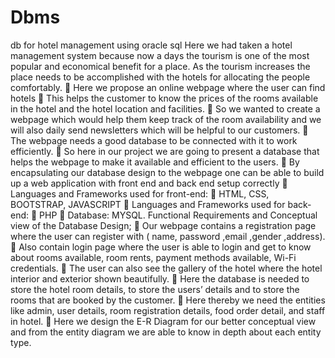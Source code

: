 # Dbms
db for hotel management using oracle sql
Here we had taken a hotel management system because now a days the
tourism is one of the most popular and economical benefit for a place. As the
tourism increases the place needs to be accomplished with the hotels for
allocating the people comfortably.
 Here we propose an online webpage where the user can find hotels
 This helps the customer to know the prices of the rooms available in the
hotel and the hotel location and facilities.
 So we wanted to create a webpage which would help them keep track of the
room availability and we will also daily send newsletters which will be
helpful to our customers.
 The webpage needs a good database to be connected with it to work
efficiently.
 So here in our project we are going to present a database that helps the
webpage to make it available and efficient to the users.
 By encapsulating our database design to the webpage one can be able to
build up a web application with front end and back end setup correctly
 Languages and Frameworks used for front-end:
 HTML, CSS, BOOTSTRAP, JAVASCRIPT
 Languages and Frameworks used for back-end:
 PHP
 Database: MYSQL.
Functional Requirements and Conceptual view of the Database Design;
 Our webpage contains a registration page where the user can register with (
name, password ,email ,gender ,address).
 Also contain login page where the user is able to login and get to know
about rooms available, room rents, payment methods available, Wi-Fi
credentials.
 The user can also see the gallery of the hotel where the hotel interior and
exterior shown beautifully.
 Here the database is needed to store the hotel room details, to store the users’
details and to store the rooms that are booked by the customer.
 Here thereby we need the entities like admin, user details, room registration
details, food order detail, and staff in hotel.
 Here we design the E-R Diagram for our better conceptual view and from
the entity diagram we are able to know in depth about each entity type.
